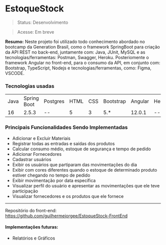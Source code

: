 <h1>EstoqueStock</h1>

>Status: Desenvolvimento

>Acesse: Em breve

<b>Resumo:</b>
Neste projeto foi utilizado todo conhecimento abordado no bootcamp da Generation Brasil, como o framework SpringBoot para criação da API REST no back-end, juntamente com: Java, JUnit, MySQL e as tecnologias/ferramentas: Postman, Swagger, Heroku. Posteriomente o framework Angular no front-end, para o consumo da API, em conjunto com: Bootstrap, TypeScript, Nodejs e tecnologias/ferramentas, como: Figma, VSCODE.

<h3>Tecnologias usadas</h3>

<table>
	<tr>
		<td>Java</td>
		<td>Spring Boot</td>
		<td>Postgres</td>
		<td>HTML</td>
		<td>CSS</td>
		<td>Bootstrap</td>
		<td>Angular</td>
    <td>Heroku</td>
  </tr>
	<tr>
		<td>16</td>
		<td>2.5.3</td>
		<td>--</td>
		<td>5</td>
		<td>3</td>
		<td>5.*</td>
		<td>12.0.1</td>
    <td>--</td>
	</tr>
</table>

<h3>Principais Funcionalidades Sendo Implementadas</h3>

<ul>
  <li>Adicionar e Excluir Materiais</li>
  <li>Registrar todas as entradas e saídas dos produtos</li>
  <li>Calcular consumo médio, estoque de segurança e tempo de pedido</li>
  <li>Adicionar Fornecedores</li>
  <li>Cadastrar usuários</li>
  <li>Exibir os usuários que partiparam das movimentações do dia</li>
  <li>Exibir com cores diferentes quando o estoque de determinado produto estiver chegando no tempo de pedido</li>
  <li>Exibir movimentação por data específica</li>
  <li>Visualizar perfil do usuário e apresentar as movimentações que ele teve participação</li>
  <li>Visualizar fornecedores e os produtos que ele fornece</li>
</ul>
<hr>

Repositório do front-end: https://github.com/guilhermejorgee/EstoqueStock-FrontEnd

<h4>Implementações futuras:</h4>

+ Relatórios e Gráficos
